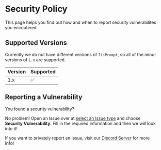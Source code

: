 # Security Policy

This page helps you find out how and when to report security vulnerabilites you encoutered.

## Supported Versions

Currently we do not have different versions of `ItsPrompt`, so all of the minor versions of `1.x` are supported.

| Version | Supported          |
| ------- | ------------------ |
| 1.x     | :white_check_mark: |

## Reporting a Vulnerability

You found a security vulnerability?

No problem! Open an Issue over at [select an Issue type](https://github.com/TheItsProjects/ItsPrompt/issues/new/choose) and choose **Security Vulnerability**. Fill in the required information and then we will look into it!

If you want to privately report an Issue, visit our [Discord Server](https://discord.gg/rP9Qke2jDs) for more info!
